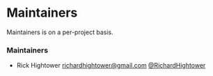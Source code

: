 # Maintainers

Maintainers is on a per-project basis.

### Maintainers
- Rick Hightower <richardhightower@gmail.com> [@RichardHightower](https://github.com/RichardHightower)
